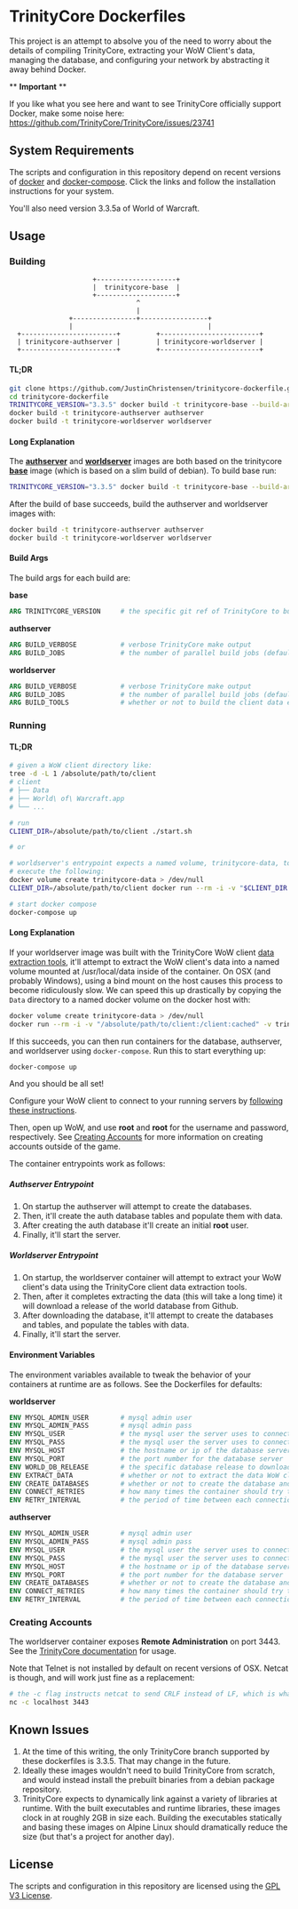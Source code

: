 # TrinityCore Dockerfiles

This project is an attempt to absolve you of the need to worry about the details of compiling TrinityCore, extracting your
WoW Client's data, managing the database, and configuring your network by abstracting it away behind Docker. 

** **Important** **

If you like what you see here and want to see TrinityCore officially support Docker, make some noise here:  
https://github.com/TrinityCore/TrinityCore/issues/23741

## System Requirements

The scripts and configuration in this repository depend on recent versions of [docker] and [docker-compose]. Click the links
and follow the installation instructions for your system.

You'll also need version 3.3.5a of World of Warcraft.

## Usage

### Building

```
                     +--------------------+                     
                     |  trinitycore-base  |                     
                     +--------------------+                     
                                ^                               
                                |                               
               +----------------+-----------------+             
               |                                  |             
  +------------------------+         +-------------------------+
  | trinitycore-authserver |         | trinitycore-worldserver |
  +------------------------+         +-------------------------+
```

#### TL;DR

```bash
git clone https://github.com/JustinChristensen/trinitycore-dockerfile.git 
cd trinitycore-dockerfile
TRINITYCORE_VERSION="3.3.5" docker build -t trinitycore-base --build-arg TRINITYCORE_VERSION base
docker build -t trinitycore-authserver authserver
docker build -t trinitycore-worldserver worldserver
```

#### Long Explanation

The **[authserver]** and **[worldserver]** images are both based on the trinitycore **[base]** image (which is based on a slim build of debian). 
To build base run:

```bash
TRINITYCORE_VERSION="3.3.5" docker build -t trinitycore-base --build-arg TRINITYCORE_VERSION base
```

After the build of base succeeds, build the authserver and worldserver images with:
```bash
docker build -t trinitycore-authserver authserver
docker build -t trinitycore-worldserver worldserver
```

#### Build Args

The build args for each build are:

**base**
```Dockerfile
ARG TRINITYCORE_VERSION     # the specific git ref of TrinityCore to build
```

**authserver**
```Dockerfile
ARG BUILD_VERBOSE           # verbose TrinityCore make output
ARG BUILD_JOBS              # the number of parallel build jobs (defaults to 4)
```

**worldserver**
```Dockerfile
ARG BUILD_VERBOSE           # verbose TrinityCore make output
ARG BUILD_JOBS              # the number of parallel build jobs (defaults to 4)
ARG BUILD_TOOLS             # whether or not to build the client data extraction tools (defaults to 1)
```

### Running

#### TL;DR

```bash
# given a WoW client directory like:
tree -d -L 1 /absolute/path/to/client
# client
# ├── Data
# ├── World\ of\ Warcraft.app
# └── ...

# run
CLIENT_DIR=/absolute/path/to/client ./start.sh

# or 

# worldserver's entrypoint expects a named volume, trinitycore-data, to contain the WoW client's Data directory
# execute the following:
docker volume create trinitycore-data > /dev/null
CLIENT_DIR=/absolute/path/to/client docker run --rm -i -v "$CLIENT_DIR:/client:cached" -v trinitycore-data:/data debian:buster-slim cp -rn /client/Data /data

# start docker compose
docker-compose up
```

#### Long Explanation

If your worldserver image was built with the TrinityCore WoW client [data extraction tools](https://github.com/TrinityCore/TrinityCore/tree/3.3.5/src/tools),
it'll attempt to extract the WoW client's data into a named volume mounted at /usr/local/data inside of the container. On OSX (and probably Windows), using a bind
mount on the host causes this process to become ridiculously slow. We can speed this up drastically by copying the `Data` directory to a named docker volume on
the docker host with:

```bash
docker volume create trinitycore-data > /dev/null
docker run --rm -i -v "/absolute/path/to/client:/client:cached" -v trinitycore-data:/data debian:buster-slim cp -rn /client/Data /data
```

If this succeeds, you can then run containers for the database, authserver, and worldserver using `docker-compose`. Run this to start everything up:

```bash
docker-compose up
```

And you should be all set! 

Configure your WoW client to connect to your running servers by [following these instructions](https://trinitycore.atlassian.net/wiki/spaces/tc/pages/74006268/Client+Setup).

Then, open up WoW, and use **root** and **root** for the username and password, respectively. See [Creating Accounts](#creating-accounts) for more information
on creating accounts outside of the game.

The container entrypoints work as follows:

##### Authserver Entrypoint

1. On startup the authserver will attempt to create the databases.
2. Then, it'll create the auth database tables and populate them with data.
3. After creating the auth database it'll create an initial **root** user.
4. Finally, it'll start the server.

##### Worldserver Entrypoint

1. On startup, the worldserver container will attempt to extract your WoW client's data using the TrinityCore client data extraction tools.
2. Then, after it completes extracting the data (this will take a long time) it will download a release of the world database from Github.
3. After downloading the database, it'll attempt to create the databases and tables, and populate the tables with data.
4. Finally, it'll start the server.

#### Environment Variables

The environment variables available to tweak the behavior of your containers at runtime are as follows. See the Dockerfiles for defaults:

**worldserver**
```Dockerfile
ENV MYSQL_ADMIN_USER        # mysql admin user
ENV MYSQL_ADMIN_PASS        # mysql admin pass
ENV MYSQL_USER              # the mysql user the server uses to connect
ENV MYSQL_PASS              # the mysql user the server uses to connect
ENV MYSQL_HOST              # the hostname or ip of the database server
ENV MYSQL_PORT              # the port number for the database server
ENV WORLD_DB_RELEASE        # the specific database release to download, see ./start.sh in this repository
ENV EXTRACT_DATA            # whether or not to extract the data WoW clients Data directory, defaults to true
ENV CREATE_DATABASES        # whether or not to create the database and load them with data on startup
ENV CONNECT_RETRIES         # how many times the container should try to connect to the database server before giving up
ENV RETRY_INTERVAL          # the period of time between each connection attempt
```

**authserver**
```Dockerfile
ENV MYSQL_ADMIN_USER        # mysql admin user
ENV MYSQL_ADMIN_PASS        # mysql admin pass
ENV MYSQL_USER              # the mysql user the server uses to connect
ENV MYSQL_PASS              # the mysql user the server uses to connect
ENV MYSQL_HOST              # the hostname or ip of the database server
ENV MYSQL_PORT              # the port number for the database server
ENV CREATE_DATABASES        # whether or not to create the database and load them with data on startup
ENV CONNECT_RETRIES         # how many times the container should try to connect to the database server before giving up
ENV RETRY_INTERVAL          # the period of time between each connection attempt
```

### Creating Accounts

The worldserver container exposes **Remote Administration** on port 3443. See the [TrinityCore documentation] for usage.

Note that Telnet is not installed by default on recent versions of OSX. Netcat is though, and will work just fine as a replacement:

```bash
# the -c flag instructs netcat to send CRLF instead of LF, which is what the TrinityCore RA uses
nc -c localhost 3443
```

## Known Issues

1. At the time of this writing, the only TrinityCore branch supported by these dockerfiles is 3.3.5. That may change in the future.
2. Ideally these images wouldn't need to build TrinityCore from scratch, and would instead install the prebuilt binaries from a debian package repository.
3. TrinityCore expects to dynamically link against a variety of libraries at runtime. With the built executables and runtime libraries, these images clock
   in at roughly 2GB in size each. Building the executables statically and basing these images on Alpine Linux should dramatically reduce the size (but that's
   a project for another day).

## License

The scripts and configuration in this repository are licensed using the [GPL V3 License](./LICENSE.md).

[TrinityCore documentation]: https://trinitycore.atlassian.net/wiki/spaces/tc/overview?mode=global
[docker]: https://docs.docker.com/install/
[docker-compose]: https://docs.docker.com/compose/install/
[docker-compose.yml]: ./docker-compose.yml
[base]: ./base/Dockerfile
[authserver]: ./authserver/Dockerfile
[worldserver]: ./worldserver/Dockerfile

